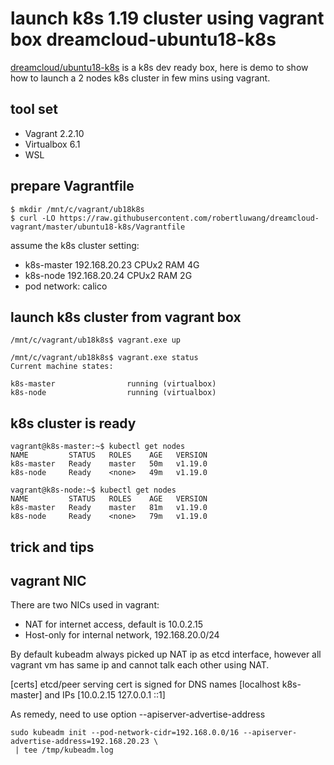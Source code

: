 # launch k8s 1.19 cluster using vagrant box dreamcloud-ubuntu18-k8s

[dreamcloud/ubuntu18-k8s](https://app.vagrantup.com/dreamcloud/boxes/ubuntu18-k8s) is a k8s dev ready box, here is demo to show how to launch a 2 nodes k8s cluster in few mins using vagrant.

## tool set
- Vagrant 2.2.10
- Virtualbox 6.1
- WSL 

## prepare Vagrantfile

```
$ mkdir /mnt/c/vagrant/ub18k8s
$ curl -LO https://raw.githubusercontent.com/robertluwang/dreamcloud-vagrant/master/ubuntu18-k8s/Vagrantfile
```
assume the k8s cluster setting:

- k8s-master 192.168.20.23 CPUx2 RAM 4G 
- k8s-node   192.168.20.24 CPUx2 RAM 2G
- pod network: calico 

## launch k8s cluster from vagrant box 
```
/mnt/c/vagrant/ub18k8s$ vagrant.exe up
```
```
/mnt/c/vagrant/ub18k8s$ vagrant.exe status
Current machine states:

k8s-master                running (virtualbox)
k8s-node                  running (virtualbox)
```

## k8s cluster is ready 
```
vagrant@k8s-master:~$ kubectl get nodes
NAME         STATUS   ROLES    AGE   VERSION
k8s-master   Ready    master   50m   v1.19.0
k8s-node     Ready    <none>   49m   v1.19.0

vagrant@k8s-node:~$ kubectl get nodes
NAME         STATUS   ROLES    AGE   VERSION
k8s-master   Ready    master   81m   v1.19.0
k8s-node     Ready    <none>   79m   v1.19.0
```
## trick and tips 
## vagrant NIC 
There are two NICs used in vagrant:
- NAT for internet access, default is 10.0.2.15
- Host-only for internal network, 192.168.20.0/24 

By default kubeadm always picked up NAT ip as etcd interface, however all vagrant vm has same ip and cannot talk each other using NAT.

[certs] etcd/peer serving cert is signed for DNS names [localhost k8s-master] and IPs [10.0.2.15 127.0.0.1 ::1]

As remedy, need to use option --apiserver-advertise-address
```
sudo kubeadm init --pod-network-cidr=192.168.0.0/16 --apiserver-advertise-address=192.168.20.23 \
 | tee /tmp/kubeadm.log 
```
